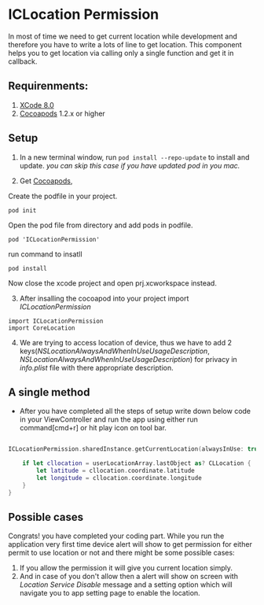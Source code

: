 # ICLocation Permission 

In most of time we need to get current location while development and therefore you have to write a lots of line to get location. This component helps you to get location via calling only a single function and get it in callback. 


## Requirenments:

1. [XCode 8.0](https://itunes.apple.com/us/app/xcode/id497799835?mt=12)
2. [Cocoapods](https://guides.cocoapods.org/using/getting-started.html) 1.2.x or higher



## Setup

1. In a new terminal window, run `pod install --repo-update` to install and update.
*you can skip this case if you have updated pod in you mac.*

2. Get [Cocoapods](https://cocoapods.org/), 

Create the podfile in your project.
```
pod init
```

Open the pod file from directory and add pods in podfile.
```
pod 'ICLocationPermission'
```

run command to insatll 
```
pod install
```
Now close the xcode project and open prj.xcworkspace instead.


3. After insalling the cocoapod into your project import *ICLocationPermission*
```
import ICLocationPermission
import CoreLocation
```

4.  We are trying to access location of device, thus we have to add 2 keys(*NSLocationAlwaysAndWhenInUseUsageDescription*, *NSLocationAlwaysAndWhenInUseUsageDescription*) for privacy in *info.plist* file with there appropriate description.



## A single method

- After you have completed all the steps of setup write down below code in your ViewController and run the app using either run command[cmd+r] or hit play icon on tool bar.

``` Swift

ICLocationPermission.sharedInstance.getCurrentLocation(alwaysInUse: true, target: self, userLocationClosure: { (userLocationArray: NSArray) 

    if let cllocation = userLocationArray.lastObject as? CLLocation {
        let latitude = cllocation.coordinate.latitude
        let longitude = cllocation.coordinate.longitude
    }
}

```


## Possible cases

Congrats! you have completed your coding part. While you run the application very first time device alert will show to get permission for either permit to use location or not and there might be some possible cases:
 
1. If you allow the permission it will give you current location simply.
2. And in case of you don't allow then a alert will show on screen with *Location Service Disable* message and a setting option which will navigate you to app setting page to enable the location.
